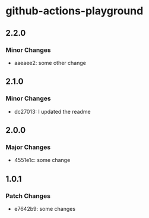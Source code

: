 # github-actions-playground

## 2.2.0

### Minor Changes

- aaeaee2: some other change

## 2.1.0

### Minor Changes

- dc27013: I updated the readme

## 2.0.0

### Major Changes

- 4551e1c: some change

## 1.0.1

### Patch Changes

- e7642b9: some changes
